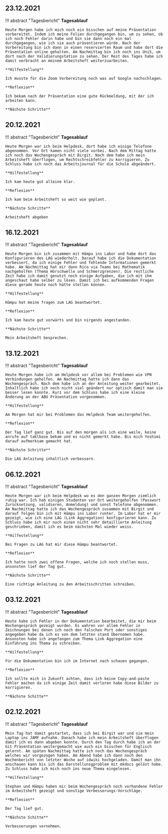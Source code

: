 ## **23.12.2021**

!!! abstract "Tagesbericht"
    **Tagesablauf**

    Heute Morgen habe ich mich noch ein bisschen auf meine Präsentation vorbereitet. Indem ich meine Folien durchgegangen bin, um zu sehen, ob ich noch Fehler darin habe und bin sie dann noch ein mal durchgegangen, wie ich sie auch präsentieren würde. Nach der Vorbereitung bin ich dann in einen reservierten Raum und habe dort die Präsentation online gehalten. Am Nachmittag bin ich noch ins UniS, um dort nach der Validierungstation zu sehen. Der Rest des Tages habe ich damit verbracht an meinem Arbeitsheft weiterzuarbeiten.

    **Hilfestellung**

    Ich musste für die Zoom Vorbereitung noch was auf Google nachschlagen.

    **Reflexion**

    Ich bekam nach der Präsentation eine gute Rückmeldung, mit der ich arbeiten kann.

    **Nächste Schritte**

## **20.12.2021**

!!! abstract "Tagesbericht"
    **Tagesablauf**

    Heute Morgen war ich beim Helpdesk, dort habe ich einige Telefone abgenommen. Vor Ort kamen nicht viele vorbei. Nach dem Mittag hatte ich noch das Wochengespräch mit Birgit. Nach dem habe ich mein Arbeitsheft überflogen, um Rechtschreibfehler zu korrigieren. Zu Schluss habe ich noch das Arbeitsjournal für die Schule abgeändert.

    **Hilfestellung**

    Ich kam heute gut alleine klar.

    **Reflexion**

    Ich kam beim Arbeitsheft so weit wie geplant.

    **Nächste Schritte**

    Arbeitsheft abgeben

## **16.12.2021**

!!! abstract "Tagesbericht"
    **Tagesablauf**

    Heute Morgen bin ich zusammen mit Hämpu ins Labor und habe dort das Konfigurieren des LAG wiederholt. Darauf habe ich die Dokumentation verbessert, da ich einige Fehler und fehlende Informationen gemerkt habe. Am Nachmittag hat mir dann Rico via Teams bei Mathematik nachgeholfen (Thema Hörschwelle und Schmerzgrenzen). Die restliche Zeit habe ich damit genutzt noch einige Aufgaben, die ich mit ihm angeschaut habe selber zu lösen. Damit ich bei aufkommenden Fragen diese gerade heute noch hätte stellen können.

    **Hilfestellung**

    Hämpu hat meine fragen zum LAG beantwortet.

    **Reflexion**

    Ich kam heute gut vorwärts und bin nirgends angestanden.

    **Nächste Schritte**

    Mein Arbeitsheft besprechen.

## **13.12.2021**

!!! abstract "Tagesbericht"
    **Tagesablauf**

    Heute Morgen habe ich am Helpdesk vor allem bei Problemen wie VPN Verbindungen geholfen. Am Nachmittag hatte ich dann das Wochengespräch. Nach dem habe ich an der Anleitung weiter gearbeitet. Inhaltlich habe ich noch nicht viel geändert nur optisch damit man sie besser lesen konnte. Kurz vor dem Schluss habe ich eine kleine Änderung an der ABU Präsentation vorgenommen.

    **Hilfestellung**

    Am Morgen hat mir bei Problemen das Helpdesk Team weitergeholfen.

    **Reflexion**

    Der Tag lief ganz gut. Bis auf den morgen als ich eine weile, keine anrufe auf taklbase bekam und es nicht gemerkt habe. Bis mich Yoshimi darauf aufmerksam gemacht hat.

    **Nächste Schritte**

    Die LAG Anleitung inhaltlich verbessern.

## **06.12.2021**

!!! abstract "Tagesbericht"
    **Tagesablauf**

    Heute Morgen war ich beim Helpdesk wo es den ganzen Morgen ziemlich ruhig war. Ich hab einigen Studenten vor Ort weitergeholfen (Passwort Zurücksetzung, validieren, Anmeldung) und sonst Telefone abgenommen. Am Nachmittag hatte ich das Wochengespräch zusammen mit Birgit und darauf folgen bin ich mit Hämpu ins Labor runter. Im Labor hat er mir gezeigt, wie ich eine LAG (Link Aggregation) konfigurieren kann. Zu Schluss habe ich mir noch einen nicht sehr detaillierte Anleitung geschrieben, damit ich es beim nächsten Mal wieder weiss. 

    **Hilfestellung**

    Bei Fragen zu LAG hat mir diese Hämpu beantwortet.

    **Reflexion**

    Ich hatte noch zwei offene Fragen, welche ich noch stellen muss, ansonsten lief der Tag gut.

    **Nächste Schritte**

    Eine richtige Anleitung zu den Arbeitsschritten schreiben.

## **03.12.2021**

!!! abstract "Tagesbericht"
    **Tagesablauf**

    Heute habe ich Fehler in der Dokumentation bearbeitet, die mir beim Wochengespräch gezeigt wurden. Es wahren vor allem Fehler in Zeichnungen bei denen ich noch den falschen Port oder sonstiges angegeben habe da ich es von dem letzten stand Übernomen habe. Ansonsten habe ich angefangen zum Thema Link Aggregation eine Einführung ins Thema zu schreiben.

    **Hilfestellung**

    Für die Dokumentation bin ich im Internet nach schauen gegangen.

    **Reflexion**

    Ich sollte mich in Zukunft achten, dass ich keine Copy-and-paste Fehler machen da ich einige Zeit damit verloren habe diese Bilder zu korrigieren.

    **Nächste Schitte**



## **02.12.2021**

!!! abstract "Tagesbericht"
    **Tagesablauf**

    Mein Tag hat damit gestartet, dass ich bei Birgit war und sie mein Laptop ins JAMF aufnahm. Danach habe ich mein Arbeitsheft überflogen damit ich es dann abgeben konnte. Durch den Tag durch habe ich an der Git Präsentation weitergemacht wie auch ein bisschen für Englisch gelernt. Am späten Nachmittag hatte ich noch das Wochengespräch welches wir vorgezogen haben. Am Abend habe ich dann noch den Wochenbericht von letzter Woche auf idwiki hochgeladen. Damit man ihn anschauen kann bis ich das Darstellunsgproblem mit mkdocs gelöst habe. Zu Schluss habe ich mich noch ins neue Thema eingelesen.

    **Hilfestellung**

    Stephan und Hämpu haben mir beim Wochengespräch noch vorhandene Fehler im Arbeitsheft gezeigt und sonstige Verbesserungs-Vorschläge.

    **Reflexion**

    Der Tag lief gut.

    **Nächste Schitte**

    Verbesserungen vornehmen.

